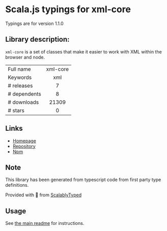 
# Scala.js typings for xml-core

Typings are for version 1.1.0

## Library description:
`xml-core` is a set of classes that make it easier to work with XML within the browser and node.

|                    |                 |
| ------------------ | :-------------: |
| Full name          | xml-core |
| Keywords           | xml |
| # releases         | 7 |
| # dependents       | 8 |
| # downloads        | 21309 |
| # stars            | 0 |

## Links
- [Homepage](https://github.com/PeculiarVentures/xml-core.git#readme)
- [Repository](https://github.com/PeculiarVentures/xml-core)
- [Npm](https://www.npmjs.com/package/xml-core)
    


## Note
This library has been generated from typescript code from first party type definitions.

Provided with :purple_heart: from [ScalablyTyped](https://github.com/oyvindberg/ScalablyTyped)

## Usage
See [the main readme](../../readme.md) for instructions.



